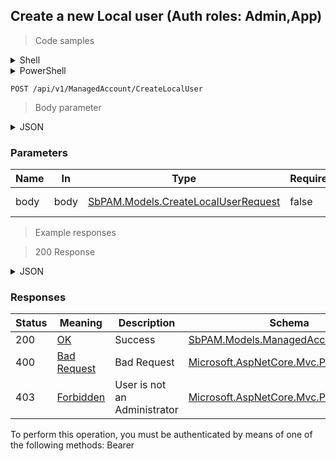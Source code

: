 
## Create a new Local user (Auth roles: Admin,App)

<a id="opIdCreateLocalUserAsync"></a>

> Code samples

<details><summary>Shell</summary>


```shell
# You can also use wget
curl -X POST /api/v1/ManagedAccount/CreateLocalUser \
  -H 'Content-Type: application/json' \
  -H 'Accept: application/json' \
  -H 'Authorization: Bearer TOKEN'

```


</details>

<details><summary>PowerShell</summary>


```powershell
# PowerShell example
$JsonBody = @"
{
  "managedAccountView": {
    "entityType": "ManagedAccount",
    "id": "497f6eca-6276-4993-bfeb-53cbbbba6f08",
    "hostUserId": "f49f66da-8e90-4a2e-90ba-36f4d97bfbe9",
    "name": "string",
    "displayName": "string",
    "samAccountName": "string",
    "department": "string",
    "userPrincipalName": "string",
    "email": "string",
    "domainConfigId": "0ef2a0ae-0442-42e8-9ed5-4a4ed3f7578e",
    "domainName": "string",
    "lastLogonTimestamp": "2019-08-24T14:15:22Z",
    "activeSessionCount": 0,
    "scheduledSessionCount": 0,
    "accessPolicyCount": 0,
    "certificateSerialNumber": "string",
    "locked": true,
    "lockoutEnd": "2019-08-24T14:15:22Z",
    "isReviewer": true
  },
  "localUserPasswordChangeRequest": {
    "managedAccountId": "98c25b84-2c06-4fcd-94c7-306443f45a3d",
    "username": "string",
    "passwordOld": "string",
    "passwordNew": "string"
  },
  "changePasswordNextLogin": true
}
"@

$NPSUrl = "https://localhost:6500"

$Login = @{
    Login = "User"
    Password = "Password"
}
# Cookie container for multi-factor authentication
$WebSession = New-Object Microsoft.PowerShell.Commands.WebRequestSession
$Token = Invoke-RestMethod -Url "$($NPSUrl)/signinBody" -Method POST -Body (ConvertTo-Json $Login) -WebSession $WebSession -ContentType "application/json"
$Token = Invoke-RestMethod -Url "$($NPSUrl)/signin2fa" -Method Post -Body $MfaCode -Headers @{Authorization = "Bearer $Token"} -WebSession $WebSession -ContentType "application/json"

$Headers = @{
    Authorization = "Bearer $Token"
}
Invoke-RestMethod -Method POST -Url "$($NPSUrl)/api/v1/ManagedAccount/CreateLocalUser" -ContentType "application/json" -Body $JsonBody -Headers $Headers -ContentType "application/json"
```


</details>

`POST /api/v1/ManagedAccount/CreateLocalUser`

> Body parameter

<details><summary>JSON</summary>


```json
{
  "managedAccountView": {
    "entityType": "ManagedAccount",
    "id": "497f6eca-6276-4993-bfeb-53cbbbba6f08",
    "hostUserId": "f49f66da-8e90-4a2e-90ba-36f4d97bfbe9",
    "name": "string",
    "displayName": "string",
    "samAccountName": "string",
    "department": "string",
    "userPrincipalName": "string",
    "email": "string",
    "domainConfigId": "0ef2a0ae-0442-42e8-9ed5-4a4ed3f7578e",
    "domainName": "string",
    "lastLogonTimestamp": "2019-08-24T14:15:22Z",
    "activeSessionCount": 0,
    "scheduledSessionCount": 0,
    "accessPolicyCount": 0,
    "certificateSerialNumber": "string",
    "locked": true,
    "lockoutEnd": "2019-08-24T14:15:22Z",
    "isReviewer": true
  },
  "localUserPasswordChangeRequest": {
    "managedAccountId": "98c25b84-2c06-4fcd-94c7-306443f45a3d",
    "username": "string",
    "passwordOld": "string",
    "passwordNew": "string"
  },
  "changePasswordNextLogin": true
}
```


</details>

<h3 id="create-a-new-local-user-(auth-roles:-admin,app)-parameters">Parameters</h3>

|Name|In|Type|Required|Description|
|---|---|---|---|---|
|body|body|[SbPAM.Models.CreateLocalUserRequest](../Models/sbpam.models.createlocaluserrequest.md)|false|Local user to create|

> Example responses

> 200 Response

<details><summary>JSON</summary>


```json
{
  "entityType": "ManagedAccount",
  "id": "497f6eca-6276-4993-bfeb-53cbbbba6f08",
  "hostUserId": "f49f66da-8e90-4a2e-90ba-36f4d97bfbe9",
  "name": "string",
  "displayName": "string",
  "samAccountName": "string",
  "department": "string",
  "userPrincipalName": "string",
  "email": "string",
  "domainConfigId": "0ef2a0ae-0442-42e8-9ed5-4a4ed3f7578e",
  "domainName": "string",
  "lastLogonTimestamp": "2019-08-24T14:15:22Z",
  "activeSessionCount": 0,
  "scheduledSessionCount": 0,
  "accessPolicyCount": 0,
  "certificateSerialNumber": "string",
  "locked": true,
  "lockoutEnd": "2019-08-24T14:15:22Z",
  "isReviewer": true
}
```


</details>

<h3 id="create-a-new-local-user-(auth-roles:-admin,app)-responses">Responses</h3>

|Status|Meaning|Description|Schema|
|---|---|---|---|
|200|[OK](https://tools.ietf.org/html/rfc7231#section-6.3.1)|Success|[SbPAM.Models.ManagedAccountView](../Models/sbpam.models.managedaccountview.md)|
|400|[Bad Request](https://tools.ietf.org/html/rfc7231#section-6.5.1)|Bad Request|[Microsoft.AspNetCore.Mvc.ProblemDetails](../Models/microsoft.aspnetcore.mvc.problemdetails.md)|
|403|[Forbidden](https://tools.ietf.org/html/rfc7231#section-6.5.3)|User is not an Administrator|[Microsoft.AspNetCore.Mvc.ProblemDetails](../Models/microsoft.aspnetcore.mvc.problemdetails.md)|

<aside class="warning">
To perform this operation, you must be authenticated by means of one of the following methods:
Bearer
</aside>


